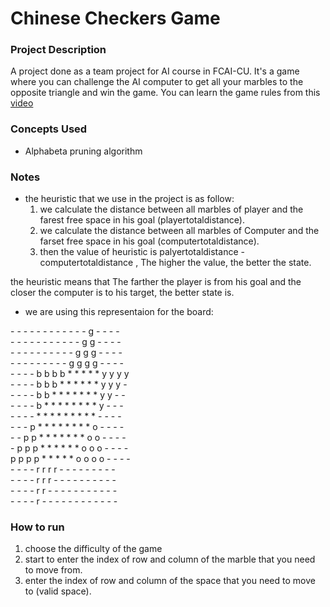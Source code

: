 # Chinese Checkers Game

### Project Description

A project done as a team project for AI course in FCAI-CU. It's a game where you can challenge the AI computer to get all your marbles to the opposite triangle and win the game. You can learn the game rules from this [video](https://www.youtube.com/watch?v=E0vSvWdNiUg)

### Concepts Used

- Alphabeta pruning algorithm

### Notes

- the heuristic that we use in the project is as follow:
	1. we calculate the distance between all marbles of player and the farest free space in his goal (playertotaldistance).
	2. we calculate the distance between all marbles of Computer and the farset free space in his goal (computertotaldistance).
	3. then the value of heuristic is palyertotaldistance - computertotaldistance , The higher the value, the better the state.

the heuristic means that The farther the player is from his goal and the closer the computer is to his target, the better state is.


- we are using this representaion for the board:

\- - - - - - - - - - - - g - - - -  
\- - - - - - - - - - - g g - - - -  
\- - - - - - - - - - g g g - - - -  
\- - - - - - - - - g g g g - - - -  
\- - - - b b b b * * * * * y y y y  
\- - - - b b b * * * * * * y y y -  
\- - - - b b * * * * * * * y y - -  
\- - - - b * * * * * * * * y - - -  
\- - - - * * * * * * * * * - - - -  
\- - - p * * * * * * * * o - - - -  
\- - p p * * * * * * * o o - - - -  
\- p p p * * * * * * o o o - - - -  
p p p p * * * * * o o o o - - - -  
\- - - - r r r r - - - - - - - - -  
\- - - - r r r - - - - - - - - - -  
\- - - - r r - - - - - - - - - - -  
\- - - - r - - - - - - - - - - - -  


### How to run
1. choose the difficulty of the game
2. start to enter the index of row and column of the marble that you need to move from.
3. enter the index of row and column of the space that you need to move to (valid space).

